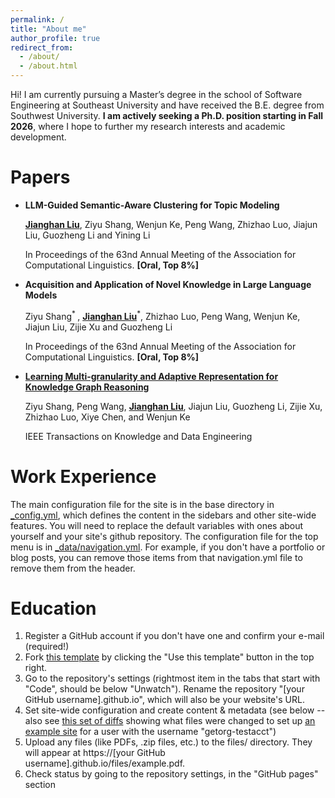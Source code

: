 ```yaml
---
permalink: /
title: "About me"
author_profile: true
redirect_from: 
  - /about/
  - /about.html
---
```

Hi! I am currently pursuing a Master’s degree in the school of Software Engineering at Southeast University and have received the B.E. degree from Southwest University. **I am actively seeking a Ph.D. position starting in Fall 2026**, where I hope to further my research interests and academic development.

Papers
======
- **LLM-Guided Semantic-Aware Clustering for Topic Modeling**

    **<u>Jianghan Liu</u>**, Ziyu Shang, Wenjun Ke, Peng Wang, Zhizhao Luo, Jiajun Liu, Guozheng Li and Yining Li
    
    In Proceedings of the 63nd Annual Meeting of the Association for Computational Linguistics. **[Oral, Top 8%]**

- **Acquisition and Application of Novel Knowledge in Large Language Models**

    Ziyu Shang<sup>* </sup>, **<u>Jianghan Liu</u>**<sup>*</sup>, Zhizhao Luo, Peng Wang, Wenjun Ke, Jiajun Liu, Zijie Xu and Guozheng Li

    In Proceedings of the 63nd Annual Meeting of the Association for Computational Linguistics. **[Oral, Top 8%]**

- [**Learning Multi-granularity and Adaptive Representation for Knowledge Graph Reasoning**](https://ieeexplore.ieee.org/abstract/document/11037276/)

    Ziyu Shang, Peng Wang, **<u>Jianghan Liu</u>**, Jiajun Liu, Guozheng Li, Zijie Xu, Zhizhao Luo, Xiye Chen, and Wenjun Ke

    IEEE Transactions on Knowledge and Data Engineering


Work Experience
======
The main configuration file for the site is in the base directory in [_config.yml](https://github.com/academicpages/academicpages.github.io/blob/master/_config.yml), which defines the content in the sidebars and other site-wide features. You will need to replace the default variables with ones about yourself and your site's github repository. The configuration file for the top menu is in [_data/navigation.yml](https://github.com/academicpages/academicpages.github.io/blob/master/_data/navigation.yml). For example, if you don't have a portfolio or blog posts, you can remove those items from that navigation.yml file to remove them from the header. 


Education
======
1. Register a GitHub account if you don't have one and confirm your e-mail (required!)
1. Fork [this template](https://github.com/academicpages/academicpages.github.io) by clicking the "Use this template" button in the top right. 
1. Go to the repository's settings (rightmost item in the tabs that start with "Code", should be below "Unwatch"). Rename the repository "[your GitHub username].github.io", which will also be your website's URL.
1. Set site-wide configuration and create content & metadata (see below -- also see [this set of diffs](http://archive.is/3TPas) showing what files were changed to set up [an example site](https://getorg-testacct.github.io) for a user with the username "getorg-testacct")
1. Upload any files (like PDFs, .zip files, etc.) to the files/ directory. They will appear at https://[your GitHub username].github.io/files/example.pdf.  
1. Check status by going to the repository settings, in the "GitHub pages" section